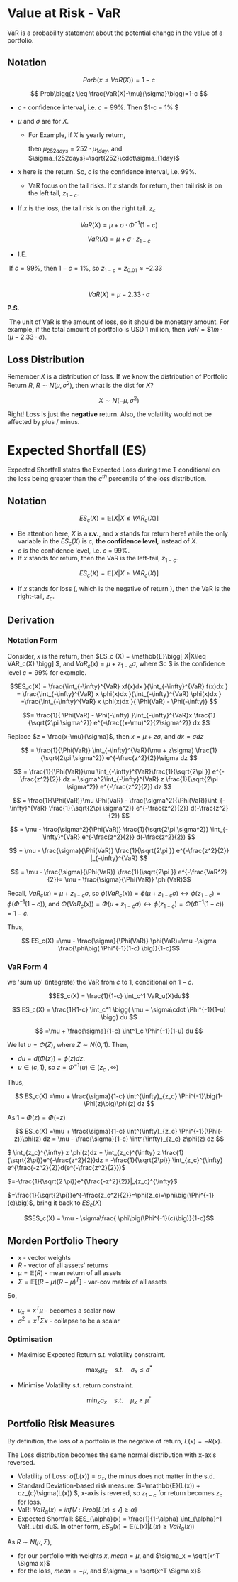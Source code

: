 # Value at Risk - VaR

VaR is a probability statement about the potential change in the value of a portfolio.

## Notation

$$Porb(x\leq VaR(X))= 1-c$$

$$ Prob\bigg(z \leq \frac{VaR(X)-\mu}{\sigma}\bigg)=1-c $$

- $c$ - confidence interval, i.e. $c=99\%$. Then $1-c = 1\% $

- $\mu$ and $\sigma$ are for $X$. 

    - For Example, if $X$ is yearly return, 

        then $\mu_{252days}=252\cdot\mu_{1day}$, and $\sigma_{252days}=\sqrt{252}\cdot\sigma_{1day}$

- $x$ here is the return. So, $c$ is the confidence interval, i.e. 99%. 

    - VaR focus on the tail risks. If $x$ stands for return, then tail risk is on the left tail, $z_{1-c}$.

- If $x$ is the loss, the tail risk is on the right tail. $z_c$

$$VaR(X) = \mu + \sigma\cdot \Phi^{-1}(1-c)$$

$$VaR(X) = \mu + \sigma\cdot z_{1-c}$$

- I.E.

​		If $c=99\%$, then $1-c=1\%$, so $z_{1-c}=z_{0.01} \approx -2.33$

​		$$VaR(X) = \mu - 2.33\cdot  \sigma$$		

**P.S.**

​	The unit of VaR is the amount of loss, so it should be monetary amount. For example, if the total amount of portfolio is USD 1 million, then $VaR = \$1m \cdot (\mu - 2.33\cdot \sigma)$.

## Loss Distribution

Remember $X$ is a distribution of loss. If we know the distribution of Portfolio Return $R$, $R\sim N(\mu, \sigma^2)$, then what is the dist for $X$?

$$X \sim N(-\mu, \sigma^2)$$

Right! Loss is just the **negative** return. Also, the volatility would not be affected by plus / minus.

# Expected Shortfall (ES)

Expected Shortfall states the Expected Loss during time T conditional on the loss being greater than the $c^{th}$ percentile of the loss distribution.

## Notation

$$ ES_c (X) = \mathbb{E}\bigg[ X|X\leq VAR_c(X) \bigg] $$

- Be attention here, $X$ is a **r.v.**, and $x$ stands for return here! while the only variable in the $ES_c(X)$ is $c$, **the confidence level**, instead of $X$.
- $c$ is the confidence level, i.e. $c$ = 99%.
- If $x$ stands for return, then the VaR is the left-tail, $z_{1-c}$.

$$ ES_c (X) = \mathbb{E}\bigg[ X|X\geq VAR_c(X) \bigg] $$

- If $x$ stands for loss (, which is the negative of return ), then the VaR is the right-tail, $z_{c}$.

## Derivation

### Notation Form

Consider, $x$ is the return, then  $ES_c (X) = \mathbb{E}\bigg[ X|X\leq VAR_c(X) \bigg] $, and $VaR_c(x)=  \mu + z_{1-c}\sigma$, where $c $ is the confidence level $c=99\%$ for example.

$$ES_c(X) = \frac{\int_{-\infty}^{VaR} xf(x)dx }{\int_{-\infty}^{VaR} f(x)dx  } = \frac{\int_{-\infty}^{VaR} x \phi(x)dx }{\int_{-\infty}^{VaR} \phi(x)dx  } =\frac{\int_{-\infty}^{VaR} x \phi(x)dx }{ \Phi(VaR) - \Phi(-\infty)} $$

$$=  \frac{1}{ \Phi(VaR) - \Phi(-\infty) }\int_{-\infty}^{VaR}x \frac{1}{\sqrt{2\pi \sigma^2}} e^{-\frac{(x-\mu)^2}{2\sigma^2}} dx $$

Replace $z = \frac{x-\mu}{\sigma}$, then $x = \mu + z \sigma$, and $dx = \sigma dz$

$$ = \frac{1}{\Phi(VaR)}  \int_{-\infty}^{VaR}(\mu + z\sigma) \frac{1}{\sqrt{2\pi \sigma^2}} e^{-\frac{z^2}{2}}\sigma dz $$

$$ = \frac{1}{\Phi(VaR)}\mu  \int_{-\infty}^{VaR}\frac{1}{\sqrt{2\pi }} e^{-\frac{z^2}{2}} dz + \sigma^2\int_{-\infty}^{VaR}  z \frac{1}{\sqrt{2\pi \sigma^2}} e^{-\frac{z^2}{2}} dz $$

$$ = \frac{1}{\Phi(VaR)}\mu \Phi(VaR) - \frac{\sigma^2}{\Phi(VaR)}\int_{-\infty}^{VaR}  \frac{1}{\sqrt{2\pi \sigma^2}} e^{-\frac{z^2}{2}} d(-\frac{z^2}{2}) $$

$$ = \mu - \frac{\sigma^2}{\Phi(VaR)}  \frac{1}{\sqrt{2\pi \sigma^2}} \int_{-\infty}^{VaR}  e^{-\frac{z^2}{2}} d(-\frac{z^2}{2}) $$

$$ = \mu - \frac{\sigma}{\Phi(VaR)}  \frac{1}{\sqrt{2\pi }}   e^{-\frac{z^2}{2}} |_{-\infty}^{VaR} $$

$$ = \mu - \frac{\sigma}{\Phi(VaR)}  \frac{1}{\sqrt{2\pi }}   e^{-\frac{VaR^2}{2}}= \mu - \frac{\sigma}{\Phi(VaR)}  \phi(VaR)$$

Recall, $VaR_c(x)=  \mu + z_{1-c}\sigma$, so $\phi(VaR_c(x))= \phi(\mu + z_{1-c}\sigma) \leftrightarrow \phi(z_{1-c}) = \phi\bigg( \Phi^{-1}(1-c) \bigg)$, and  $\Phi(VaR_c(x))= \Phi(\mu + z_{1-c}\sigma) \leftrightarrow \phi(z_{1-c}) = \Phi\bigg( \Phi^{-1}(1-c) \bigg) = 1-c$.

Thus,

$$ ES_c(X) =\mu - \frac{\sigma}{\Phi(VaR)}  \phi(VaR)=\mu -\sigma \frac{\phi\big( \Phi^{-1}(1-c) \big)}{1-c}$$

### VaR Form 4

we 'sum up' (integrate) the VaR from $c$ to $1$, conditional on $1-c$.

$$ES_c(X) = \frac{1}{1-c} \int_c^1 VaR_u(X)du$$

$$ ES_c(X) = \frac{1}{1-c} \int_c^1 \bigg( \mu + \sigma\cdot \Phi^{-1}(1-u)  \bigg) du $$

$$ =\mu + \frac{\sigma}{1-c} \int^1_c   \Phi^{-1}(1-u)  du  $$

We let $u = \Phi(Z)$, where $Z \sim N(0,1)$. Then, 

- $du =d(\Phi(z)) =\phi(z) dz$.
- $u\in (c,1)$, so $z = \Phi^{-1}(u)\in (z_c \ , \infty)$

Thus, 

$$  ES_c(X)  =\mu + \frac{\sigma}{1-c} \int^{\infty}_{z_c}   \Phi^{-1}\big(1-\Phi(z)\big)\phi(z)  dz  $$

As $1-\Phi(z) = \Phi(-z)$

$$  ES_c(X)  =\mu + \frac{\sigma}{1-c} \int^{\infty}_{z_c}   \Phi^{-1}(\Phi(-z))\phi(z)  dz = \mu - \frac{\sigma}{1-c} \int^{\infty}_{z_c}    z\phi(z)  dz  $$

$ \int_{z_c}^{\infty} z \phi(z)dz = \int_{z_c}^{\infty} z \frac{1}{\sqrt{2\pi}}e^{-\frac{z^2}{2}}dz  = -\frac{1}{\sqrt{2\pi}} \int_{z_c}^{\infty} e^{\frac{-z^2}{2}}d(e^{-\frac{z^2}{2}})$

$=-\frac{1}{\sqrt{2 \pi}}e^{\frac{-z^2}{2}}|_{z_c}^{\infty}$

$=\frac{1}{\sqrt{2\pi}}e^{-\frac{z_c^2}{2}}=\phi(z_c)=\phi\big(\Phi^{-1}(c)\big)$, bring it back to $ES_c(X)$

$$ES_c(X) = \mu - \sigma\frac{ \phi\big(\Phi^{-1}(c)\big)}{1-c}$$

## Morden Portfolio Theory

- $x$ - vector weights
- $R$ - vector of all assets' returns
- $\mu = \mathbb{E}(R)$ - mean return of all assets
- $\Sigma = \mathbb{E}\bigg[ (R-\mu)(R-\mu)^T \bigg]$ - var-cov matrix of all assets

So,

- $\mu_x = x^T \mu$ - becomes a scalar now
- $\sigma^2 = x^T \Sigma x$ - collapse to be a scalar

### Optimisation

- Maximise Expected Return s.t. volatility constraint.

$$ \max_{x} \mu_x \quad s.t. \quad \sigma_x \leq \sigma^* $$

- Minimise Volatility s.t. return constraint.

$$ \min_{x} \sigma_x \quad s.t. \quad \mu_x \geq \mu^* $$

## Portfolio Risk Measures

By definition, the loss of a portfolio is the negative of return, $L(x) = -R(x)$.

The Loss distribution becomes the same normal distribution with x-axis reversed. 

- Volatility of Loss: $\sigma(L(x)) = \sigma_x$, the minus does not matter in the s.d.
- Standard Deviation-based risk measure: $=\mathbb{E}(L(x)) + cz_{c}\sigma(L(x))  $, x-axis is revered, so $z_{1-c}$ for return becomes $z_c$ for loss.
- VaR: $VaR_{\alpha}(x)=inf\bigg\{ \mathscr{l}:Prob\big[ L(x)\leq \mathscr{l} \big] \geq \alpha \bigg\}$
- Expected Shortfall: $ES_{\alpha}(x) = \frac{1}{1-\alpha} \int_{\alpha}^1 VaR_u(x) du$. In other form, $ES_{\alpha}(x)=\mathbb{E}\bigg( L(x)| L(x)\geq VaR_{\alpha}(x) \bigg)$

As $R \sim N(\mu, \Sigma)$, 

- for our portfolio with weights $x$, $mean = \mu$, and $\sigma_x = \sqrt{x^T \Sigma x}$
- for the loss, $mean = -\mu$, and $\sigma_x = \sqrt{x^T \Sigma x}$
